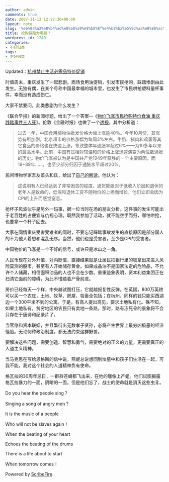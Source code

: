 ```yaml
---
author: admin
comments: true
date: 2007-11-12 12:22:30+00:00
layout: note
slug: '%e6%8a%a2%e8%b4%ad%e8%b8%a9%e8%b8%8f%e4%b8%ba%e5%93%aa%e8%88%ac%ef%bc%9f'
title: 抢购踩踏为哪般？
wordpress_id: 1240
categories:
- 不好归类
tags:
- 不好归类
---
```


Updated：[杭州禁止生活必需品特价促销](http://www.hangzhou.com.cn/20071029/ca1406359.htm)

时值周末，重庆发生了一起悲剧。商场食用油促销，引发市民抢购，踩踏惨剧由此发生。无独有偶，在某个号称中国最幸福的城市里，也发生了市民哄抢塑料量杯事件，幸而没有造成伤亡。  
  
大家不禁要问，此类悲剧为什么发生？  
  
《联合早报》的新闻标题，给出了一个答案--《[物价飞涨市民抢购特价食油 重庆践踏事件三人死](http://www.zaobao.com/zg/zg071111_501.html)》。伦敦《金融时报》也做了一个[透视](http://www.ftchinese.com/sc/story.jsp?id=001015379&pos=MID_HLB&pa1=1&pa2=0&loc=HOMEPAGE)，其中分析道：  


<blockquote>过去一年，中国食用植物油批发价格大幅上涨逾40%。今年10月份，其涨势有所加剧，北京超市的价格涨幅为每周3%左右。牛奶、猪肉和鸡蛋等其它食品的价格也在快速上涨，导致整体年通胀率超过6%——为10多年以来的最高水平。此前，中国有过相对较温和的价格上涨迅速演变为两位数通胀的历史。物价飞涨被认为是中国共产党1949年获胜的一个主要原因，而19+89年……，也至少部分归因于通胀水平超过20%。</blockquote>

民间博物学家吾友菜头和氏，给出了[自己的解读](http://www.hecaitou.net/?p=2112)。他认为：  
  


<blockquote>这说明有人已经达到了非常困苦的程度。通货膨胀对于低收入阶层和退休的老年人是致命的，低保和退休工资不随物价的上扬而增长，他们立即会因为CPI的上升而感觉窒息。</blockquote>

抢杯子风波似乎是另外一码事，据一位当时在场的朋友分析。这件事的发生可能出于老百姓的占便宜与仇视心理。既然我参加了活动，就不能空手而归，哪怕哄抢，也要拿一个杯子回去。  
  
大家在同情重庆受害受难者的同时，不要忘记踩踏事故发生的直接原因是部分国人的不为他人着想和混乱无序。当然，他们也是受害者，至少是CPI的受害者。  
  
中国物价的飞涨是一个不好的信号，或许只是冰山之一角。  
  
人民币现在对外升值，对内贬值，直接结果就是让居民把银行里的钱拿出来进入风险莫测的股市，甚至有人开始储存黄金。如果成品油不是国家法定的危险品，不允许个人储藏，相信囤积油品的人也不会在少数。重重迹象表明，资本利益集团正在扫清它面前的障碍，为此不惜踏着尸骨前进。  
  
房价已经每天一个样，中央越试图打压，它就越报复性反弹。在英国，800万英镑可以买一个农庄，土地、牧草、房屋、牲畜全包括；在杭州，同样的钱只能买西湖边一个300平米不到的公寓。于是，有高人提出高见，要求土地私有化。殊不知，如果土地私有，贫穷地区的农民只有卖地一条路，那时，路有冻死骨的景象将不会只存在于唐诗和纪录片了。  
  
当官僚和资本联姻，并且繁衍出无数孝子贤孙，必将产生世界上最穷凶极恶的经济怪胎。无论何种政治制度，都无法约束这群野兽。  
  
要解决这些问题，需要创造、智慧和勇气，需要绝对的正义的力量，更需要真正的人道主义精神。  
  
当马克思在写给恩格斯的信中说，燕妮总说想回到坟墓中和孩子们生活在一起，可我不能，我对这个社会的人道精神负有使命。  
  
格瓦拉的30周年忌日，一群群苍蝇都飞出来，在他的雕像上产蛆。他们试图揭露格瓦拉暴力的一面，阴暗的一面。但是他们忘了，战士的使命就是消灭这些虫豸。  
  
Do you hear the people sing？ 
  
Singing a song of angry men？ 
  
It is the music of a people 
  
Who will not be slaves again！ 
  
When the beating of your heart 
  
Echoes the beating of the drums 
  
There is a life about to start 
  
When tomorrow comes！ 
  
  
  


Powered by [ScribeFire](http://scribefire.com/).

